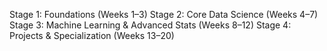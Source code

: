 Stage 1: Foundations (Weeks 1–3)
Stage 2: Core Data Science (Weeks 4–7)
Stage 3: Machine Learning & Advanced Stats (Weeks 8–12)
Stage 4: Projects & Specialization (Weeks 13–20)